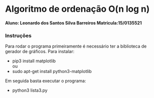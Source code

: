 # Algoritmo de ordenação O(n log n)

#### Aluno: Leonardo dos Santos Silva Barreiros Matrícula:15/0135521

### Instruções

Para rodar o programa primeiramente é necessário ter a biblioteca de gerador de gráficos.
Para instalar:
- pip3 install matplotlib<br>
ou
- sudo apt-get install python3-matplotlib

Em seguida basta executar o programa:

- python3 lista3.py
